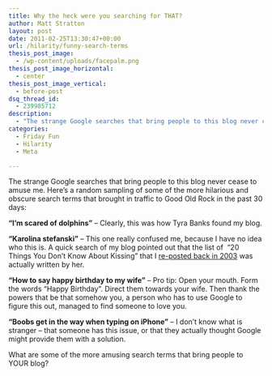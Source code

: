 ```yaml
---
title: Why the heck were you searching for THAT?
author: Matt Stratton
layout: post
date: 2011-02-25T13:30:47+00:00
url: /hilarity/funny-search-terms
thesis_post_image:
  - /wp-content/uploads/facepalm.png
thesis_post_image_horizontal:
  - center
thesis_post_image_vertical:
  - before-post
dsq_thread_id:
  - 239985712
description:
  - "The strange Google searches that bring people to this blog never cease to amuse me. Here's a random sampling of some of the more hilarious and obscure search terms that brought in traffic to Good Old Rock in the past 30 days."
categories:
  - Friday Fun
  - Hilarity
  - Meta

---
```

The strange Google searches that bring people to this blog never cease to amuse me. Here&#8217;s a random sampling of some of the more hilarious and obscure search terms that brought in traffic to Good Old Rock in the past 30 days:

**&#8220;I&#8217;m scared of dolphins&#8221;** &#8211; Clearly, this was how Tyra Banks found my blog.

**&#8220;Karolina stefanski&#8221;** &#8211; This one really confused me, because I have no idea who this is. A quick search of my blog pointed out that the list of  &#8220;20 Things You Don&#8217;t Know About Kissing&#8221; that I [re-posted back in 2003][1] was actually written by her.

**&#8220;How to say happy birthday to my wife&#8221;** &#8211; Pro tip: Open your mouth. Form the words &#8220;Happy Birthday&#8221;. Direct them towards your wife. Then thank the powers that be that somehow you, a person who has to use Google to figure this out, managed to find someone to love you.

**&#8220;Boobs get in the way when typing on iPhone&#8221;** &#8211; I don&#8217;t know what is stranger &#8211; that someone has this issue, or that they actually thought Google might provide them with a solution.

What are some of the more amusing search terms that bring people to YOUR blog?

&nbsp;

 [1]: /life-in-general/20-things-you-didnt-know-about-kissing